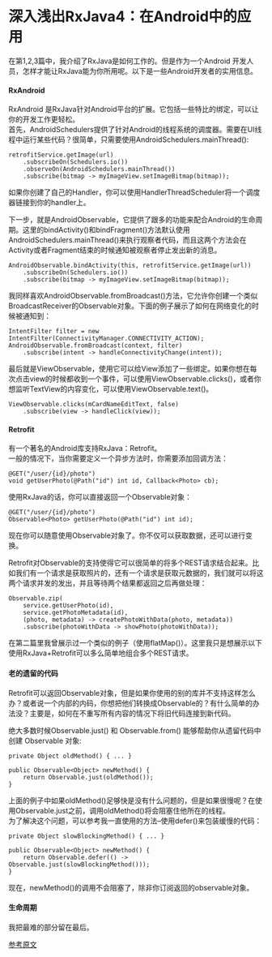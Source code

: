 # 深入浅出RxJava4：在Android中的应用
在第1,2,3篇中，我介绍了RxJava是如何工作的。但是作为一个Android 开发人员，怎样才能让RxJava能为你所用呢。以下是一些Android开发者的实用信息。

#### RxAndroid 
RxAndroid 是RxJava针对Android平台的扩展。它包括一些特比的绑定，可以让你的开发工作更轻松。  
首先，AndroidSchedulers提供了针对Android的线程系统的调度器。需要在UI线程中运行某些代码？很简单，只需要使用AndroidSchedulers.mainThread():
```
retrofitService.getImage(url)
    .subscribeOn(Schedulers.io())
    .observeOn(AndroidSchedulers.mainThread())
    .subscribe(bitmap -> myImageView.setImageBitmap(bitmap));
```
如果你创建了自己的Handler，你可以使用HandlerThreadScheduler将一个调度器链接到你的handler上。  

下一步，就是AndroidObservable，它提供了跟多的功能来配合Android的生命周期。这里的bindActivity()和bindFragment()方法默认使用AndroidSchedulers.mainThread()来执行观察者代码，而且这两个方法会在Activity或者Fragment结束的时候通知被观察者停止发出新的消息。
```
AndroidObservable.bindActivity(this, retrofitService.getImage(url))
    .subscribeOn(Schedulers.io())
    .subscribe(bitmap -> myImageView.setImageBitmap(bitmap));
```
我同样喜欢AndroidObservable.fromBroadcast()方法，它允许你创建一个类似BroadcastReceiver的Observable对象。下面的例子展示了如何在网络变化的时候被通知到：
```
IntentFilter filter = new IntentFilter(ConnectivityManager.CONNECTIVITY_ACTION);
AndroidObservable.fromBroadcast(context, filter)
    .subscribe(intent -> handleConnectivityChange(intent));
```
最后就是ViewObservable，使用它可以给View添加了一些绑定。如果你想在每次点击view的时候都收到一个事件，可以使用ViewObservable.clicks()，或者你想监听TextView的内容变化，可以使用ViewObservable.text()。
```
ViewObservable.clicks(mCardNameEditText, false)
    .subscribe(view -> handleClick(view));
```
#### Retrofit
有一个著名的Android库支持RxJava：Retrofit。  
一般的情况下，当你需要定义一个异步方法时，你需要添加回调方法：
```
@GET("/user/{id}/photo")
void getUserPhoto(@Path("id") int id, Callback<Photo> cb);
``` 
使用RxJava的话，你可以直接返回一个Observable对象：  

```
@GET("/user/{id}/photo")
Observable<Photo> getUserPhoto(@Path("id") int id);
```
现在你可以随意使用Observable对象了。你不仅可以获取数据，还可以进行变换。  

Retrofit对Observable的支持使得它可以很简单的将多个REST请求结合起来。比如我们有一个请求是获取照片的，还有一个请求是获取元数据的，我们就可以将这两个请求并发的发出，并且等待两个结果都返回之后再做处理：
```
Observable.zip(
    service.getUserPhoto(id),
    service.getPhotoMetadata(id),
    (photo, metadata) -> createPhotoWithData(photo, metadata))
    .subscribe(photoWithData -> showPhoto(photoWithData));
```
在第二篇里我曾展示过一个类似的例子（使用flatMap()）。这里我只是想展示以下使用RxJava+Retrofit可以多么简单地组合多个REST请求。

#### 老的遗留的代码
Retrofit可以返回Observable对象，但是如果你使用的别的库并不支持这样怎么办？或者说一个内部的内码，你想把他们转换成Observable的？有什么简单的办法没？主要是，如何在不重写所有内容的情况下将旧代码连接到新代码。  

绝大多数时候Observable.just() 和 Observable.from() 能够帮助你从遗留代码中创建 Observable 对象: 
```
private Object oldMethod() { ... }

public Observable<Object> newMethod() {
    return Observable.just(oldMethod());
}
```
上面的例子中如果oldMethod()足够快是没有什么问题的，但是如果很慢呢？在使用Observable.just之前，调用oldMethod()将会阻塞住他所在的线程。  
为了解决这个问题，可以参考我一直使用的方法–使用defer()来包装缓慢的代码：
```
private Object slowBlockingMethod() { ... }

public Observable<Object> newMethod() {
    return Observable.defer(() -> Observable.just(slowBlockingMethod()));
}
``` 
现在，newMethod()的调用不会阻塞了，除非你订阅返回的observable对象。  
#### 生命周期
我把最难的部分留在最后。


[参考原文](https://blog.danlew.net/2014/10/08/grokking-rxjava-part-4/)